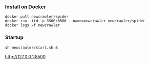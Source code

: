 

### Install on Docker

```
docker pull newcrawler/spider
docker run -itd -p 8500:8500 --name=newcrawler newcrawler/spider
docker logs -f newcrawler
```

	

### Startup

```
sh newcrawler/start.sh &
```
http://127.0.0.1:8500 
